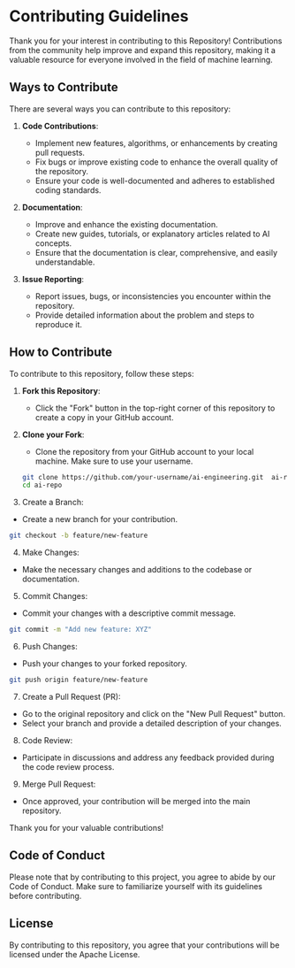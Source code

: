 # Contributing Guidelines

Thank you for your interest in contributing to this Repository! Contributions from the community help improve and expand this repository, making it a valuable resource for everyone involved in the field of machine learning.

## Ways to Contribute

There are several ways you can contribute to this repository:

1. **Code Contributions**:
   - Implement new features, algorithms, or enhancements by creating pull requests.
   - Fix bugs or improve existing code to enhance the overall quality of the repository.
   - Ensure your code is well-documented and adheres to established coding standards.

2. **Documentation**:
   - Improve and enhance the existing documentation.
   - Create new guides, tutorials, or explanatory articles related to AI concepts.
   - Ensure that the documentation is clear, comprehensive, and easily understandable.

3. **Issue Reporting**:
   - Report issues, bugs, or inconsistencies you encounter within the repository.
   - Provide detailed information about the problem and steps to reproduce it.

## How to Contribute

To contribute to this repository, follow these steps:

1. **Fork this Repository**:
   - Click the "Fork" button in the top-right corner of this repository to create a copy in your GitHub account.

2. **Clone your Fork**:
   - Clone the repository from your GitHub account to your local machine. Make sure to use your username.

   ```bash
   git clone https://github.com/your-username/ai-engineering.git  ai-repo
   cd ai-repo
   ```

3. Create a Branch:
- Create a new branch for your contribution.

```bash
git checkout -b feature/new-feature
```

4. Make Changes:
- Make the necessary changes and additions to the codebase or documentation.

5. Commit Changes:
- Commit your changes with a descriptive commit message.

```bash
git commit -m "Add new feature: XYZ"
```

6. Push Changes:
- Push your changes to your forked repository.

```bash
git push origin feature/new-feature
```

7. Create a Pull Request (PR):
- Go to the original repository and click on the "New Pull Request" button.
- Select your branch and provide a detailed description of your changes.

8. Code Review:
- Participate in discussions and address any feedback provided during the code review process.

9. Merge Pull Request:
- Once approved, your contribution will be merged into the main repository.
  
Thank you for your valuable contributions!

## Code of Conduct
Please note that by contributing to this project, you agree to abide by our Code of Conduct. Make sure to familiarize yourself with its guidelines before contributing.

## License
By contributing to this repository, you agree that your contributions will be licensed under the Apache License.
